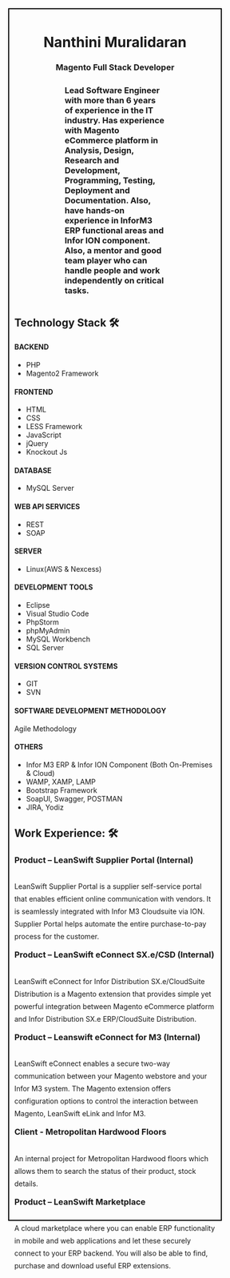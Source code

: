 <div style="width:1096px;margin: auto;width: 80%;border: 2px solid black;padding: 10px;">
 	<h1 align="center">Nanthini Muralidaran</h1>
 	<h3 align="center">Magento Full Stack Developer</h3>
	<h3 style="margin: auto;width: 50%;padding: 10px;"> 
		Lead Software Engineer with more than 6 years of experience in the IT industry. Has experience with Magento eCommerce platform in Analysis, Design, Research and Development,       Programming, Testing, Deployment and Documentation. Also, have hands-on experience in InforM3 ERP functional areas and Infor ION component. Also, a mentor and good team player     who can handle people and work independently on critical tasks.
	</h3>

## Technology Stack 🛠️

#### BACKEND
- PHP
- Magento2 Framework

#### FRONTEND
- HTML
- CSS
- LESS Framework
- JavaScript
- jQuery
- Knockout Js 

#### DATABASE
- MySQL Server

#### WEB API SERVICES
- REST
- SOAP

#### SERVER
- Linux(AWS & Nexcess)

#### DEVELOPMENT TOOLS
- Eclipse
- Visual Studio Code
- PhpStorm
- phpMyAdmin
- MySQL Workbench
- SQL Server

#### VERSION CONTROL SYSTEMS
- GIT
- SVN

#### SOFTWARE DEVELOPMENT METHODOLOGY
Agile Methodology

#### OTHERS
- Infor M3 ERP & Infor ION Component (Both On-Premises & Cloud)
- WAMP, XAMP, LAMP
- Bootstrap Framework
- SoapUI, Swagger, POSTMAN
- JIRA, Yodiz

## Work Experience: 🛠️

### Product – LeanSwift Supplier Portal (Internal)
<p style="max-width: 460px; float: right; line-height: 25px;"> 
	LeanSwift Supplier Portal is a supplier self-service portal that enables efficient online communication with vendors. It is seamlessly integrated with Infor M3 Cloudsuite via ION. Supplier Portal helps automate the entire purchase-to-pay process for the customer.
</p>

### Product – LeanSwift eConnect SX.e/CSD (Internal)
<p style="max-width: 460px; float: right; line-height: 25px;"> 
	LeanSwift eConnect for Infor Distribution SX.e/CloudSuite Distribution is a Magento extension that provides simple yet powerful integration between Magento eCommerce platform and Infor Distribution SX.e ERP/CloudSuite Distribution.
</p>

### Product – Leanswift eConnect for M3 (Internal)
<p style="max-width: 460px; float: right; line-height: 25px;"> 
	LeanSwift eConnect enables a secure two-way communication between your Magento webstore and your Infor M3 system. The Magento extension offers configuration options to control the interaction between Magento, LeanSwift eLink and Infor M3.
</p>

### Client - Metropolitan Hardwood Floors
<p style="max-width: 460px; float: right; line-height: 25px;"> 
	An internal project for Metropolitan Hardwood floors which allows them to search the status of their product, stock details.
</p>

### Product – LeanSwift Marketplace
<p style="max-width: 460px; float: right; line-height: 25px;"> 
	A cloud marketplace where you can enable ERP functionality in mobile and web applications and let these securely connect to your ERP backend. You will also be able to find, purchase and download useful ERP extensions.
</p>


</div>
